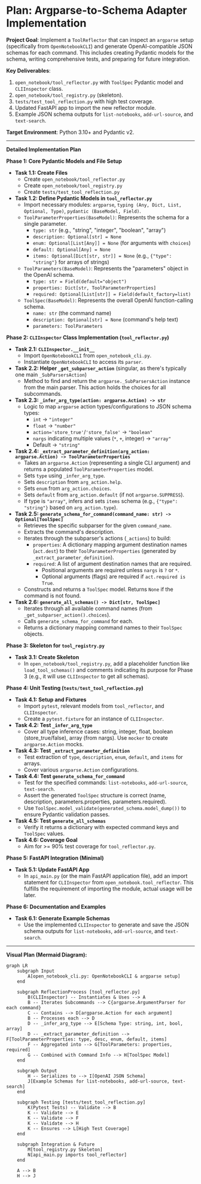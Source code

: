 # Plan: Argparse-to-Schema Adapter Implementation

**Project Goal**: Implement a `ToolReflector` that can inspect an `argparse` setup (specifically from `OpenNotebookCLI`) and generate OpenAI-compatible JSON schemas for each command. This includes creating Pydantic models for the schema, writing comprehensive tests, and preparing for future integration.

**Key Deliverables**:
1.  `open_notebook/tool_reflector.py` with `ToolSpec` Pydantic model and `CLIInspector` class.
2.  `open_notebook/tool_registry.py` (skeleton).
3.  `tests/test_tool_reflection.py` with high test coverage.
4.  Updated FastAPI app to import the new reflector module.
5.  Example JSON schema outputs for `list-notebooks`, `add-url-source`, and `text-search`.

**Target Environment**: Python 3.10+ and Pydantic v2.

---

**Detailed Implementation Plan**

**Phase 1: Core Pydantic Models and File Setup**
*   **Task 1.1: Create Files**
    *   Create `open_notebook/tool_reflector.py`
    *   Create `open_notebook/tool_registry.py`
    *   Create `tests/test_tool_reflection.py`
*   **Task 1.2: Define Pydantic Models in `tool_reflector.py`**
    *   Import necessary modules: `argparse`, `typing (Any, Dict, List, Optional, Type)`, `pydantic (BaseModel, Field)`.
    *   `ToolParameterProperties(BaseModel)`: Represents the schema for a single parameter.
        *   `type: str` (e.g., "string", "integer", "boolean", "array")
        *   `description: Optional[str] = None`
        *   `enum: Optional[List[Any]] = None` (for arguments with `choices`)
        *   `default: Optional[Any] = None`
        *   `items: Optional[Dict[str, str]] = None` (e.g., `{"type": "string"}` for arrays of strings)
    *   `ToolParameters(BaseModel)`: Represents the "parameters" object in the OpenAI schema.
        *   `type: str = Field(default="object")`
        *   `properties: Dict[str, ToolParameterProperties]`
        *   `required: Optional[List[str]] = Field(default_factory=list)`
    *   `ToolSpec(BaseModel)`: Represents the overall OpenAI function-calling schema.
        *   `name: str` (the command name)
        *   `description: Optional[str] = None` (command's help text)
        *   `parameters: ToolParameters`

**Phase 2: `CLIInspector` Class Implementation (`tool_reflector.py`)**
*   **Task 2.1: `CLIInspector.__init__`**
    *   Import `OpenNotebookCLI` from `open_notebook_cli.py`.
    *   Instantiate `OpenNotebookCLI` to access its `parser`.
*   **Task 2.2: Helper `_get_subparser_action`** (singular, as there's typically one main `_SubParsersAction`)
    *   Method to find and return the `argparse._SubParsersAction` instance from the main parser. This action holds the choices for all subcommands.
*   **Task 2.3: `_infer_arg_type(action: argparse.Action) -> str`**
    *   Logic to map `argparse` action types/configurations to JSON schema types:
        *   `int` -> `"integer"`
        *   `float` -> `"number"`
        *   `action='store_true'`/`'store_false'` -> `"boolean"`
        *   `nargs` indicating multiple values (`*`, `+`, integer) -> `"array"`
        *   Default -> `"string"`
*   **Task 2.4: `_extract_parameter_definition(arg_action: argparse.Action) -> ToolParameterProperties`**
    *   Takes an `argparse.Action` (representing a single CLI argument) and returns a populated `ToolParameterProperties` model.
    *   Sets `type` using `_infer_arg_type`.
    *   Sets `description` from `arg_action.help`.
    *   Sets `enum` from `arg_action.choices`.
    *   Sets `default` from `arg_action.default` (if not `argparse.SUPPRESS`).
    *   If type is `"array"`, infers and sets `items` schema (e.g., `{"type": "string"}` based on `arg_action.type`).
*   **Task 2.5: `generate_schema_for_command(command_name: str) -> Optional[ToolSpec]`**
    *   Retrieves the specific subparser for the given `command_name`.
    *   Extracts the command's description.
    *   Iterates through the subparser's actions (`_actions`) to build:
        *   `properties`: A dictionary mapping argument destination names (`act.dest`) to their `ToolParameterProperties` (generated by `_extract_parameter_definition`).
        *   `required`: A list of argument destination names that are required.
            *   Positional arguments are required unless `nargs` is `?` or `*`.
            *   Optional arguments (flags) are required if `act.required is True`.
    *   Constructs and returns a `ToolSpec` model. Returns `None` if the command is not found.
*   **Task 2.6: `generate_all_schemas() -> Dict[str, ToolSpec]`**
    *   Iterates through all available command names (from `_get_subparser_action().choices`).
    *   Calls `generate_schema_for_command` for each.
    *   Returns a dictionary mapping command names to their `ToolSpec` objects.

**Phase 3: Skeleton for `tool_registry.py`**
*   **Task 3.1: Create Skeleton**
    *   In `open_notebook/tool_registry.py`, add a placeholder function like `load_tool_schemas()` and comments indicating its purpose for Phase 3 (e.g., it will use `CLIInspector` to get all schemas).

**Phase 4: Unit Testing (`tests/test_tool_reflection.py`)**
*   **Task 4.1: Setup and Fixtures**
    *   Import `pytest`, relevant models from `tool_reflector`, and `CLIInspector`.
    *   Create a `pytest.fixture` for an instance of `CLIInspector`.
*   **Task 4.2: Test `_infer_arg_type`**
    *   Cover all type inference cases: string, integer, float, boolean (store_true/false), array (from nargs). Use `mocker` to create `argparse.Action` mocks.
*   **Task 4.3: Test `_extract_parameter_definition`**
    *   Test extraction of `type`, `description`, `enum`, `default`, and `items` for arrays.
    *   Cover various `argparse.Action` configurations.
*   **Task 4.4: Test `generate_schema_for_command`**
    *   Test for the specified commands: `list-notebooks`, `add-url-source`, `text-search`.
    *   Assert the generated `ToolSpec` structure is correct (name, description, parameters.properties, parameters.required).
    *   Use `ToolSpec.model_validate(generated_schema.model_dump())` to ensure Pydantic validation passes.
*   **Task 4.5: Test `generate_all_schemas`**
    *   Verify it returns a dictionary with expected command keys and `ToolSpec` values.
*   **Task 4.6: Coverage Goal**
    *   Aim for >= 90% test coverage for `tool_reflector.py`.

**Phase 5: FastAPI Integration (Minimal)**
*   **Task 5.1: Update FastAPI App**
    *   In `api_main.py` (or the main FastAPI application file), add an import statement for `CLIInspector` from `open_notebook.tool_reflector`. This fulfills the requirement of importing the module, actual usage will be later.

**Phase 6: Documentation and Examples**
*   **Task 6.1: Generate Example Schemas**
    *   Use the implemented `CLIInspector` to generate and save the JSON schema outputs for `list-notebooks`, `add-url-source`, and `text-search`.

---

**Visual Plan (Mermaid Diagram):**

```mermaid
graph LR
    subgraph Input
        A[open_notebook_cli.py: OpenNotebookCLI & argparse setup]
    end

    subgraph ReflectionProcess [tool_reflector.py]
        B(CLIInspector) -- Instantiates & Uses --> A
        B -- Iterates Subcommands --> C{argparse.ArgumentParser for each command}
        C -- Contains --> D[argparse.Action for each argument]
        B -- Processes each --> D
        D -- _infer_arg_type --> E[Schema Type: string, int, bool, array]
        D -- _extract_parameter_definition --> F[ToolParameterProperties: type, desc, enum, default, items]
        F -- Aggregated into --> G[ToolParameters: properties, required]
        G -- Combined with Command Info --> H[ToolSpec Model]
    end

    subgraph Output
        H -- Serializes to --> I[OpenAI JSON Schema]
        J[Example Schemas for list-notebooks, add-url-source, text-search]
    end

    subgraph Testing [tests/test_tool_reflection.py]
        K(Pytest Tests) -- Validate --> B
        K -- Validate --> E
        K -- Validate --> F
        K -- Validate --> H
        K -- Ensures --> L[High Test Coverage]
    end

    subgraph Integration & Future
        M[tool_registry.py Skeleton]
        N[api_main.py imports tool_reflector]
    end

    A --> B
    H --> J